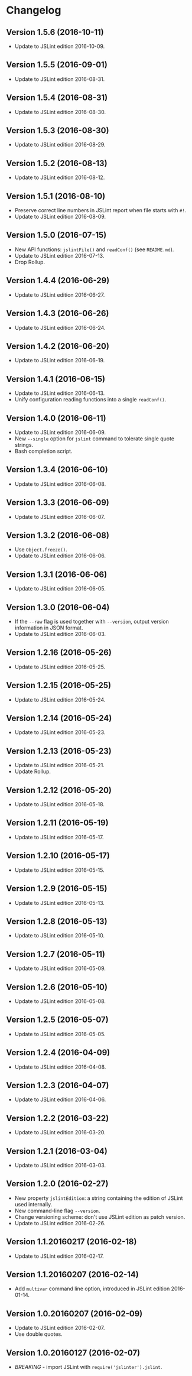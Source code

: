 # Changelog

## Version 1.5.6 (2016-10-11)

-   Update to JSLint edition 2016-10-09.

## Version 1.5.5 (2016-09-01)

-   Update to JSLint edition 2016-08-31.

## Version 1.5.4 (2016-08-31)

-   Update to JSLint edition 2016-08-30.

## Version 1.5.3 (2016-08-30)

-   Update to JSLint edition 2016-08-29.

## Version 1.5.2 (2016-08-13)

-   Update to JSLint edition 2016-08-12.

## Version 1.5.1 (2016-08-10)

-   Preserve correct line numbers in JSLint report when file starts with `#!`.
-   Update to JSLint edition 2016-08-09.

## Version 1.5.0 (2016-07-15)

-   New API functions: `jslintFile()` and `readConf()` (see `README.md`).
-   Update to JSLint edition 2016-07-13.
-   Drop Rollup.

## Version 1.4.4 (2016-06-29)

-   Update to JSLint edition 2016-06-27.

## Version 1.4.3 (2016-06-26)

-   Update to JSLint edition 2016-06-24.

## Version 1.4.2 (2016-06-20)

-   Update to JSLint edition 2016-06-19.

## Version 1.4.1 (2016-06-15)

-   Update to JSLint edition 2016-06-13.
-   Unify configuration reading functions into a single `readConf()`.

## Version 1.4.0 (2016-06-11)

-   Update to JSLint edition 2016-06-09.
-   New `--single` option for `jslint` command to tolerate single quote strings.
-   Bash completion script.

## Version 1.3.4 (2016-06-10)

-   Update to JSLint edition 2016-06-08.

## Version 1.3.3 (2016-06-09)

-   Update to JSLint edition 2016-06-07.

## Version 1.3.2 (2016-06-08)

-   Use `Object.freeze()`.
-   Update to JSLint edition 2016-06-06.

## Version 1.3.1 (2016-06-06)

-   Update to JSLint edition 2016-06-05.

## Version 1.3.0 (2016-06-04)

-   If the `--raw` flag is used together with `--version`, output version information in JSON format.
-   Update to JSLint edition 2016-06-03.

## Version 1.2.16 (2016-05-26)

-   Update to JSLint edition 2016-05-25.

## Version 1.2.15 (2016-05-25)

-   Update to JSLint edition 2016-05-24.

## Version 1.2.14 (2016-05-24)

-   Update to JSLint edition 2016-05-23.

## Version 1.2.13 (2016-05-23)

-   Update to JSLint edition 2016-05-21.
-   Update Rollup.

## Version 1.2.12 (2016-05-20)

-   Update to JSLint edition 2016-05-18.

## Version 1.2.11 (2016-05-19)

-   Update to JSLint edition 2016-05-17.

## Version 1.2.10 (2016-05-17)

-   Update to JSLint edition 2016-05-15.

## Version 1.2.9 (2016-05-15)

-   Update to JSLint edition 2016-05-13.

## Version 1.2.8 (2016-05-13)

-   Update to JSLint edition 2016-05-10.

## Version 1.2.7 (2016-05-11)

-   Update to JSLint edition 2016-05-09.

## Version 1.2.6 (2016-05-10)

-   Update to JSLint edition 2016-05-08.

## Version 1.2.5 (2016-05-07)

-   Update to JSLint edition 2016-05-05.

## Version 1.2.4 (2016-04-09)

-   Update to JSLint edition 2016-04-08.

## Version 1.2.3 (2016-04-07)

-   Update to JSLint edition 2016-04-06.

## Version 1.2.2 (2016-03-22)

-   Update to JSLint edition 2016-03-20.

## Version 1.2.1 (2016-03-04)

-   Update to JSLint edition 2016-03-03.

## Version 1.2.0 (2016-02-27)

-   New property `jslintEdition`: a string containing the edition of JSLint used internally.
-   New command-line flag `--version`.
-   Change versioning scheme: don't use JSLint edition as patch version.
-   Update to JSLint edition 2016-02-26.

## Version 1.1.20160217 (2016-02-18)

-   Update to JSLint edition 2016-02-17.

## Version 1.1.20160207 (2016-02-14)

-   Add `multivar` command line option, introduced in JSLint edition 2016-01-14.

## Version 1.0.20160207 (2016-02-09)

-   Update to JSLint edition 2016-02-07.
-   Use double quotes.

## Version 1.0.20160127 (2016-02-07)

-   *BREAKING* - import JSLint with `require('jslinter').jslint`.
